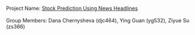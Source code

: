 Project Name: [Stock Prediction Using News Headlines](https://github.com/dchernysheva/ORIE-4741) <br><br>
Group Members: Dana Chernysheva (djc464), Ying Guan (yg532), Ziyue Su (zs366) <br><br>
